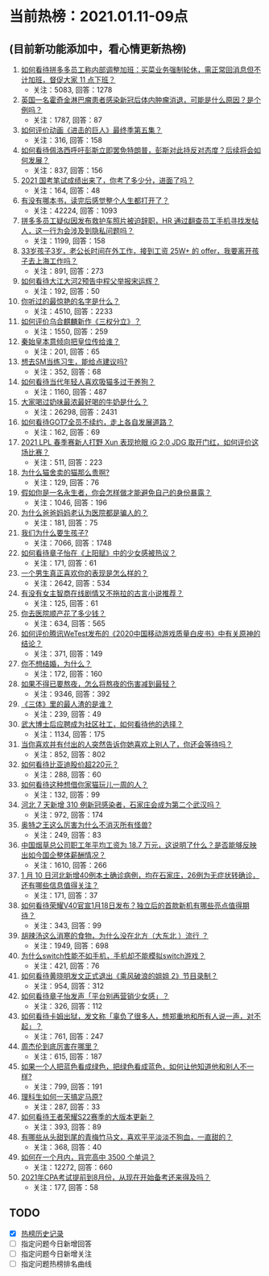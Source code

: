 # 当前热榜：2021.01.11-09点
## (目前新功能添加中，看心情更新热榜)
1. [如何看待拼多多员工称内部调整加班：买菜业务强制轮休，需正常回消息但不计加班，督促大家 11 点下班？](https://www.zhihu.com/question/438708373)
    * 关注：5083, 回答：1278
2. [英国一名霍奇金淋巴瘤患者感染新冠后体内肿瘤消退，可能是什么原因？是个例吗？](https://www.zhihu.com/question/438472697)
    * 关注：1787, 回答：87
3. [如何评价动画《进击的巨人》最终季第五集？](https://www.zhihu.com/question/438545545)
    * 关注：316, 回答：158
4. [如何看待佩洛西呼吁彭斯立即罢免特朗普，彭斯对此持反对态度？后续将会如何发展？](https://www.zhihu.com/question/438405031)
    * 关注：837, 回答：156
5. [2021 国考笔试成绩出来了，你考了多少分，进面了吗？](https://www.zhihu.com/question/438324920)
    * 关注：164, 回答：48
6. [有没有哪本书，读完后感觉整个人生都打开了？](https://www.zhihu.com/question/419528920)
    * 关注：42224, 回答：1093
7. [拼多多员工疑似因发布救护车照片被迫辞职，HR 通过翻查员工手机寻找发帖人，这一行为会涉及到隐私问题吗？](https://www.zhihu.com/question/438702487)
    * 关注：1199, 回答：158
8. [33岁孩子3岁，老公长时间在外工作，接到工资 25W+ 的 offer，我要离开孩子去上海工作吗？](https://www.zhihu.com/question/437986685)
    * 关注：891, 回答：273
9. [如何看待大江大河2预告中程父举报宋运辉？](https://www.zhihu.com/question/438647306)
    * 关注：192, 回答：50
10. [你听过的最惊艳的名字是什么？](https://www.zhihu.com/question/265694919)
    * 关注：4510, 回答：2233
11. [如何评价乌合麒麟新作《三权分立》？](https://www.zhihu.com/question/438699761)
    * 关注：1550, 回答：259
12. [秦始皇本意倾向把皇位传给谁？](https://www.zhihu.com/question/265212268)
    * 关注：201, 回答：65
13. [想去SM当练习生，能给点建议吗?](https://www.zhihu.com/question/437618203)
    * 关注：352, 回答：68
14. [如何看待当代年轻人喜欢吸猫多过于养狗？](https://www.zhihu.com/question/434058968)
    * 关注：1160, 回答：487
15. [大家喝过奶味最浓最好喝的牛奶是什么？](https://www.zhihu.com/question/300989157)
    * 关注：26298, 回答：2431
16. [如何看待GOT7全员不续约，走上各自发展道路？](https://www.zhihu.com/question/438707123)
    * 关注：162, 回答：69
17. [2021 LPL 春季赛新人打野 Xun 表现抢眼 iG 2:0 JDG 取开门红，如何评价这场比赛？](https://www.zhihu.com/question/438755213)
    * 关注：511, 回答：223
18. [为什么猫舍卖的猫那么贵啊?](https://www.zhihu.com/question/438017152)
    * 关注：129, 回答：76
19. [假如你是一名永生者，你会怎样做才能避免自己的身份暴露？](https://www.zhihu.com/question/438453657)
    * 关注：1046, 回答：196
20. [为什么爸爸妈妈老认为医院都是骗人的？](https://www.zhihu.com/question/68449673)
    * 关注：181, 回答：75
21. [我们为什么要生孩子?](https://www.zhihu.com/question/349923819)
    * 关注：7066, 回答：1748
22. [如何看待章子怡在《上阳赋》中的少女感被热议？](https://www.zhihu.com/question/438615083)
    * 关注：171, 回答：61
23. [一个男生真正喜欢你的表现是怎么样的？](https://www.zhihu.com/question/344932865)
    * 关注：2642, 回答：534
24. [有没有女主智商在线剧情又不拖拉的古言小说推荐？](https://www.zhihu.com/question/406025060)
    * 关注：125, 回答：61
25. [你去医院顺产花了多少钱？](https://www.zhihu.com/question/63252296)
    * 关注：634, 回答：565
26. [如何评价腾讯WeTest发布的《2020中国移动游戏质量白皮书》中有关原神的结论？](https://www.zhihu.com/question/438615563)
    * 关注：371, 回答：149
27. [你不想结婚，为什么？](https://www.zhihu.com/question/437896564)
    * 关注：172, 回答：160
28. [如果不得已要熬夜，怎么将熬夜的伤害减到最轻？](https://www.zhihu.com/question/34908998)
    * 关注：9346, 回答：392
29. [《三体》里的最人渣的是谁？](https://www.zhihu.com/question/437146219)
    * 关注：239, 回答：49
30. [武大博士后应聘成为社区社工，如何看待他的选择？](https://www.zhihu.com/question/438716812)
    * 关注：1134, 回答：175
31. [当你喜欢并有付出的人突然告诉你她喜欢上别人了，你还会等待吗？](https://www.zhihu.com/question/434313797)
    * 关注：852, 回答：802
32. [如何看待比亚迪股价超220元？](https://www.zhihu.com/question/437996289)
    * 关注：288, 回答：60
33. [如何看待这种想借你家猫玩儿一周的人？](https://www.zhihu.com/question/437993341)
    * 关注：132, 回答：99
34. [河北 7 天新增 310 例新冠感染者，石家庄会成为第二个武汉吗？](https://www.zhihu.com/question/438491729)
    * 关注：972, 回答：174
35. [奥特之王这么厉害为什么不消灭所有怪兽?](https://www.zhihu.com/question/437534082)
    * 关注：249, 回答：83
36. [中国烟草总公司职工年平均工资为 18.7 万元，这说明了什么？是否能够反映出如今国企整体薪酬情况？](https://www.zhihu.com/question/438576054)
    * 关注：1610, 回答：266
37. [1 月 10 日河北新增40例本土确诊病例，均在石家庄，26例为无症状转确诊，还有哪些信息值得关注？](https://www.zhihu.com/question/438727388)
    * 关注：171, 回答：37
38. [如何看待荣耀V40官宣1月18日发布？独立后的首款新机有哪些亮点值得期待？](https://www.zhihu.com/question/438410992)
    * 关注：343, 回答：99
39. [胡辣汤这么消寒的食物，为什么没在北方（大东北 ）流行 ？](https://www.zhihu.com/question/424263115)
    * 关注：1949, 回答：698
40. [为什么switch性能不如手机，手机却不能模拟switch游戏？](https://www.zhihu.com/question/394353284)
    * 关注：421, 回答：76
41. [如何看待黄晓明发文正式退出《乘风破浪的姐姐 2》节目录制？](https://www.zhihu.com/question/438703621)
    * 关注：954, 回答：312
42. [如何看待章子怡发声「平台别再营销少女感」？](https://www.zhihu.com/question/438621007)
    * 关注：326, 回答：112
43. [如何看待卡姆出狱，发文称「辜负了很多人，想郑重地和所有人说一声，对不起」？](https://www.zhihu.com/question/438693396)
    * 关注：761, 回答：247
44. [周杰伦到底厉害在哪里？](https://www.zhihu.com/question/432551124)
    * 关注：615, 回答：187
45. [如果一个人把蓝色看成绿色，把绿色看成蓝色，如何让他知道他和别人不一样?](https://www.zhihu.com/question/29838217)
    * 关注：799, 回答：191
46. [理科生如何一天搞定马原?](https://www.zhihu.com/question/363805039)
    * 关注：287, 回答：33
47. [如何看待王者荣耀S22赛季的大版本更新？](https://www.zhihu.com/question/437767472)
    * 关注：393, 回答：89
48. [有哪些从头甜到尾的青梅竹马文，喜欢平平淡淡不狗血，一直甜的？](https://www.zhihu.com/question/374405076)
    * 关注：368, 回答：40
49. [如何在一个月内，背完高中 3500 个单词？](https://www.zhihu.com/question/289599760)
    * 关注：12272, 回答：660
50. [2021年CPA考试提前到8月份，从现在开始备考还来得及吗？](https://www.zhihu.com/question/436204867)
    * 关注：177, 回答：58
## TODO
* [x] [热榜历史记录](hot_history/AllHot.md)
* [ ] 指定问题今日新增回答
* [ ] 指定问题今日新增关注
* [ ] 指定问题热榜排名曲线
